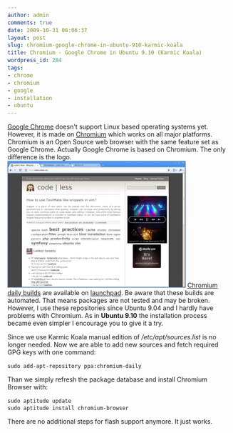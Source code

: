 ```yaml
---
author: admin
comments: true
date: 2009-10-31 06:06:37
layout: post
slug: chromium-google-chrome-in-ubuntu-910-karmic-koala
title: Chromium - Google Chrome in Ubuntu 9.10 (Karmic Koala)
wordpress_id: 284
tags:
- chrome
- chromium
- google
- installation
- ubuntu
---
```


[Google Chrome](http://www.google.com/chrome) doesn't support Linux based operating systems yet. However, it is made on [Chromium](http://www.chromium.org/) which works on all major platforms. Chromium is an Open Source web browser with the same feature set as Google Chrome. Actually Google Chrome is based on Chromium. The only difference is the logo.
[![Chromium - Google Chrome on Ubuntu 9.10 (Karmic Koala)](/uploads/wp/2009/10/chromium-400x284.png)](/uploads/wp/2009/10/chromium.png)
[Chromium daily builds](https://edge.launchpad.net/~chromium-daily/+archive/ppa) are available on [launchpad](https://launchpad.net/chromium-browser). Be aware that these builds are automated. That means packages are not tested and may be broken. However, I use these repositories since Ubuntu 9.04 and I hardly have problems with Chromium. As in **Ubuntu 9.10** the installation process became even simpler I encourage you to give it a try.

Since we use Karmic Koala manual edition of _/etc/apt/sources.list_ is no longer needed. Now we are able to add new sources and fetch required GPG keys with one command:

    
    sudo add-apt-repository ppa:chromium-daily


Than we simply refresh the package database and install Chromium Browser with:

    
    
    sudo aptitude update
    sudo aptitude install chromium-browser


There are no additional steps for flash support anymore. It just works.
